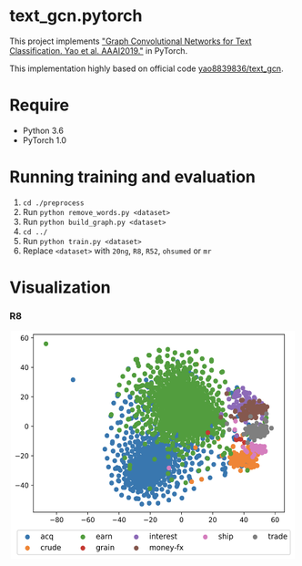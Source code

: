 # text_gcn.pytorch

This project implements ["Graph Convolutional Networks for Text Classification. Yao et al. AAAI2019."](https://arxiv.org/abs/1809.05679) in PyTorch.

This implementation highly based on official code [yao8839836/text_gcn](<https://github.com/yao8839836/text_gcn>).

# Require

* Python 3.6
* PyTorch 1.0

# Running training and evaluation

1. `cd ./preprocess`
2. Run `python remove_words.py <dataset>`
3. Run `python build_graph.py <dataset>`
4. `cd ../`
5. Run `python train.py <dataset>`
6. Replace `<dataset>` with `20ng`, `R8`, `R52`, `ohsumed` or `mr`

# Visualization

### R8

<div align="center">    
<img src="./src/R8_gcn_test.png" width="500px" height="400px" alt="R8_gcn_test" align=center />
</div>

